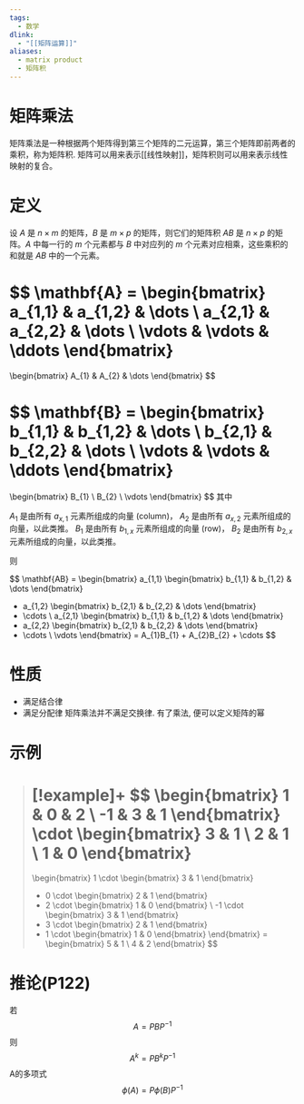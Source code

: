 ```yaml
---
tags:
  - 数学
dlink:
  - "[[矩阵运算]]"
aliases:
  - matrix product
  - 矩阵积
---
```

# 矩阵乘法
矩阵乘法是一种根据两个矩阵得到第三个矩阵的二元运算，第三个矩阵即前两者的乘积，称为矩阵积. 矩阵可以用来表示[[线性映射]]，矩阵积则可以用来表示线性映射的复合。

# 定义
设 $A$ 是 $n \times m$ 的矩阵，$B$ 是 $m \times p$ 的矩阵，则它们的矩阵积 $AB$ 是 $n \times p$ 的矩阵。$A$ 中每一行的 $m$ 个元素都与 $B$ 中对应列的 $m$ 个元素对应相乘，这些乘积的和就是 $AB$ 中的一个元素。

$$
\mathbf{A} =
\begin{bmatrix}
a_{1,1} & a_{1,2} & \dots \\
a_{2,1} & a_{2,2} & \dots \\
\vdots & \vdots & \ddots
\end{bmatrix}
=
\begin{bmatrix}
A_{1} & A_{2} & \dots
\end{bmatrix}
$$

$$
\mathbf{B} =
\begin{bmatrix}
b_{1,1} & b_{1,2} & \dots \\
b_{2,1} & b_{2,2} & \dots \\
\vdots & \vdots & \ddots
\end{bmatrix}
=
\begin{bmatrix}
B_{1} \\
B_{2} \\
\vdots
\end{bmatrix}
$$
其中

$A_{1}$ 是由所有 $a_{x,1}$ 元素所组成的向量 (column)，
$A_{2}$ 是由所有 $a_{x,2}$ 元素所组成的向量，以此类推。
$B_{1}$ 是由所有 $b_{1,x}$ 元素所组成的向量 (row)，
$B_{2}$ 是由所有 $b_{2,x}$ 元素所组成的向量，以此类推。

则

$$
\mathbf{AB} =
\begin{bmatrix}
a_{1,1}
\begin{bmatrix}
b_{1,1} & b_{1,2} & \dots
\end{bmatrix}
+ a_{1,2}
\begin{bmatrix}
b_{2,1} & b_{2,2} & \dots
\end{bmatrix}
+ \cdots \\
a_{2,1}
\begin{bmatrix}
b_{1,1} & b_{1,2} & \dots
\end{bmatrix}
+ a_{2,2}
\begin{bmatrix}
b_{2,1} & b_{2,2} & \dots
\end{bmatrix}
+ \cdots \\
\vdots
\end{bmatrix}
= A_{1}B_{1} + A_{2}B_{2} + \cdots
$$

# 性质
- 满足结合律
- 满足分配律
矩阵乘法并不满足交换律. 
有了乘法, 便可以定义矩阵的幂

# 示例
>[!example]+
> $$
> \begin{bmatrix}
> 1 & 0 & 2 \\
> -1 & 3 & 1
> \end{bmatrix}
> \cdot
> \begin{bmatrix}
> 3 & 1 \\
> 2 & 1 \\
> 1 & 0
> \end{bmatrix}
> =
> \begin{bmatrix}
> 1 \cdot \begin{bmatrix}
> 3 & 1
> \end{bmatrix}
> + 0 \cdot \begin{bmatrix}
> 2 & 1
> \end{bmatrix}
> + 2 \cdot \begin{bmatrix}
> 1 & 0
> \end{bmatrix} \\
> -1 \cdot \begin{bmatrix}
> 3 & 1
> \end{bmatrix}
> + 3 \cdot \begin{bmatrix}
> 2 & 1
> \end{bmatrix}
> + 1 \cdot \begin{bmatrix}
> 1 & 0
> \end{bmatrix}
> \end{bmatrix}
> =
> \begin{bmatrix}
> 5 & 1 \\
> 4 & 2
> \end{bmatrix}
> $$


# 推论(P122)
若$$A=PBP^{-1}$$
则$$A^k=PB^kP^{-1}$$
A的多项式$$\phi(A)=P\phi(B)P^{-1}$$ 


